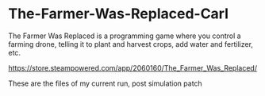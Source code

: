 # The-Farmer-Was-Replaced-Carl

The Farmer Was Replaced is a programming game where you control a farming drone, telling it to plant and harvest crops, add water and fertilizer, etc.

https://store.steampowered.com/app/2060160/The_Farmer_Was_Replaced/

These are the files of my current run, post simulation patch

